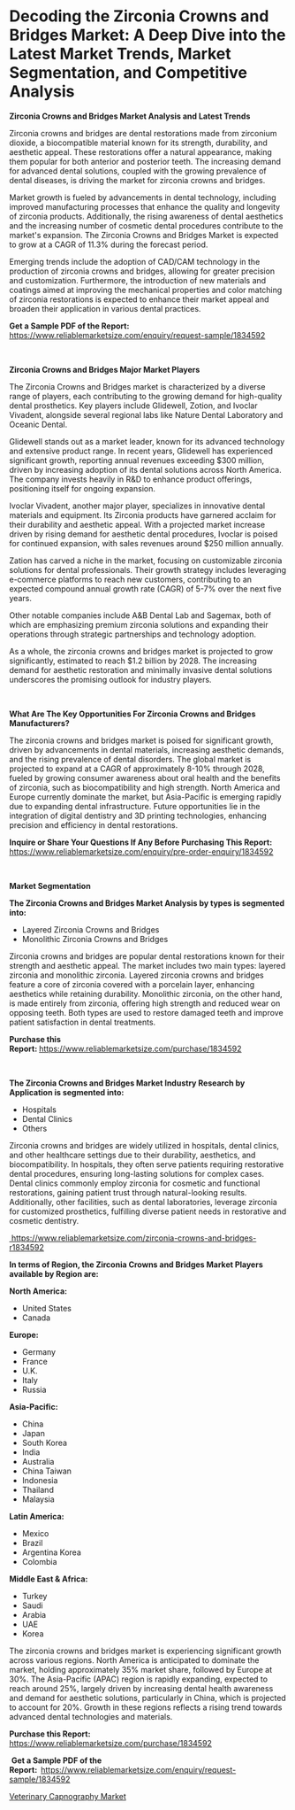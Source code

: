 <p><h1>Decoding the Zirconia Crowns and Bridges Market: A Deep Dive into the Latest Market Trends, Market Segmentation, and Competitive Analysis</h1></p><p><strong>Zirconia Crowns and Bridges Market Analysis and Latest Trends</strong></p>
<p><p>Zirconia crowns and bridges are dental restorations made from zirconium dioxide, a biocompatible material known for its strength, durability, and aesthetic appeal. These restorations offer a natural appearance, making them popular for both anterior and posterior teeth. The increasing demand for advanced dental solutions, coupled with the growing prevalence of dental diseases, is driving the market for zirconia crowns and bridges.</p><p>Market growth is fueled by advancements in dental technology, including improved manufacturing processes that enhance the quality and longevity of zirconia products. Additionally, the rising awareness of dental aesthetics and the increasing number of cosmetic dental procedures contribute to the market's expansion. The Zirconia Crowns and Bridges Market is expected to grow at a CAGR of 11.3% during the forecast period. </p><p>Emerging trends include the adoption of CAD/CAM technology in the production of zirconia crowns and bridges, allowing for greater precision and customization. Furthermore, the introduction of new materials and coatings aimed at improving the mechanical properties and color matching of zirconia restorations is expected to enhance their market appeal and broaden their application in various dental practices.</p></p>
<p><strong>Get a Sample PDF of the Report:&nbsp;</strong> <a href="https://www.reliablemarketsize.com/enquiry/request-sample/1834592?utm_campaign=2334&utm_medium=2&utm_source=Github&utm_content=ia&utm_term=04032025&utm_id=zirconia-crowns-and-bridges">https://www.reliablemarketsize.com/enquiry/request-sample/1834592</a></p>
<p>&nbsp;</p>
<p><strong>Zirconia Crowns and Bridges Major Market Players</strong></p>
<p><p>The Zirconia Crowns and Bridges market is characterized by a diverse range of players, each contributing to the growing demand for high-quality dental prosthetics. Key players include Glidewell, Zotion, and Ivoclar Vivadent, alongside several regional labs like Nature Dental Laboratory and Oceanic Dental.</p><p>Glidewell stands out as a market leader, known for its advanced technology and extensive product range. In recent years, Glidewell has experienced significant growth, reporting annual revenues exceeding $300 million, driven by increasing adoption of its dental solutions across North America. The company invests heavily in R&D to enhance product offerings, positioning itself for ongoing expansion.</p><p>Ivoclar Vivadent, another major player, specializes in innovative dental materials and equipment. Its Zirconia products have garnered acclaim for their durability and aesthetic appeal. With a projected market increase driven by rising demand for aesthetic dental procedures, Ivoclar is poised for continued expansion, with sales revenues around $250 million annually.</p><p>Zation has carved a niche in the market, focusing on customizable zirconia solutions for dental professionals. Their growth strategy includes leveraging e-commerce platforms to reach new customers, contributing to an expected compound annual growth rate (CAGR) of 5-7% over the next five years.</p><p>Other notable companies include A&B Dental Lab and Sagemax, both of which are emphasizing premium zirconia solutions and expanding their operations through strategic partnerships and technology adoption.</p><p>As a whole, the zirconia crowns and bridges market is projected to grow significantly, estimated to reach $1.2 billion by 2028. The increasing demand for aesthetic restoration and minimally invasive dental solutions underscores the promising outlook for industry players.</p></p>
<p>&nbsp;</p>
<p><strong>What Are The Key Opportunities For Zirconia Crowns and Bridges Manufacturers?</strong></p>
<p><p>The zirconia crowns and bridges market is poised for significant growth, driven by advancements in dental materials, increasing aesthetic demands, and the rising prevalence of dental disorders. The global market is projected to expand at a CAGR of approximately 8-10% through 2028, fueled by growing consumer awareness about oral health and the benefits of zirconia, such as biocompatibility and high strength. North America and Europe currently dominate the market, but Asia-Pacific is emerging rapidly due to expanding dental infrastructure. Future opportunities lie in the integration of digital dentistry and 3D printing technologies, enhancing precision and efficiency in dental restorations.</p></p>
<p><strong>Inquire or Share Your Questions If Any Before Purchasing This Report:</strong> <a href="https://www.reliablemarketsize.com/enquiry/pre-order-enquiry/1834592?utm_campaign=2334&utm_medium=2&utm_source=Github&utm_content=ia&utm_term=04032025&utm_id=zirconia-crowns-and-bridges">https://www.reliablemarketsize.com/enquiry/pre-order-enquiry/1834592</a></p>
<p>&nbsp;</p>
<p><strong>Market Segmentation</strong></p>
<p><strong>The Zirconia Crowns and Bridges Market Analysis by types is segmented into:</strong></p>
<p><ul><li>Layered Zirconia Crowns and Bridges</li><li>Monolithic Zirconia Crowns and Bridges</li></ul></p>
<p><p>Zirconia crowns and bridges are popular dental restorations known for their strength and aesthetic appeal. The market includes two main types: layered zirconia and monolithic zirconia. Layered zirconia crowns and bridges feature a core of zirconia covered with a porcelain layer, enhancing aesthetics while retaining durability. Monolithic zirconia, on the other hand, is made entirely from zirconia, offering high strength and reduced wear on opposing teeth. Both types are used to restore damaged teeth and improve patient satisfaction in dental treatments.</p></p>
<p><strong>Purchase this Report:&nbsp;</strong><a href="https://www.reliablemarketsize.com/purchase/1834592?utm_campaign=2334&utm_medium=2&utm_source=Github&utm_content=ia&utm_term=04032025&utm_id=zirconia-crowns-and-bridges">https://www.reliablemarketsize.com/purchase/1834592</a></p>
<p>&nbsp;</p>
<p><strong>The Zirconia Crowns and Bridges Market Industry Research by Application is segmented into:</strong></p>
<p><ul><li>Hospitals</li><li>Dental Clinics</li><li>Others</li></ul></p>
<p><p>Zirconia crowns and bridges are widely utilized in hospitals, dental clinics, and other healthcare settings due to their durability, aesthetics, and biocompatibility. In hospitals, they often serve patients requiring restorative dental procedures, ensuring long-lasting solutions for complex cases. Dental clinics commonly employ zirconia for cosmetic and functional restorations, gaining patient trust through natural-looking results. Additionally, other facilities, such as dental laboratories, leverage zirconia for customized prosthetics, fulfilling diverse patient needs in restorative and cosmetic dentistry.</p></p>
<p><a href="https://www.reliablemarketsize.com/zirconia-crowns-and-bridges-r1834592?utm_campaign=2334&utm_medium=2&utm_source=Github&utm_content=ia&utm_term=04032025&utm_id=zirconia-crowns-and-bridges">&nbsp;https://www.reliablemarketsize.com/zirconia-crowns-and-bridges-r1834592</a></p>
<p><strong>In terms of Region, the Zirconia Crowns and Bridges Market Players available by Region are:</strong></p>
<p>
    <p> <strong> North America: </strong>
        <ul>
            <li>United States</li>
            <li>Canada</li>
        </ul>
        </p> 
    <p> <strong> Europe: </strong>
        <ul>
            <li>Germany</li>
            <li>France</li>
            <li>U.K.</li>
            <li>Italy</li>
            <li>Russia</li>
        </ul>
        </p> 
    <p> <strong> Asia-Pacific: </strong>
        <ul>
            <li>China</li>
            <li>Japan</li>
            <li>South Korea</li>
            <li>India</li>
            <li>Australia</li>
            <li>China Taiwan</li>
            <li>Indonesia</li>
            <li>Thailand</li>
            <li>Malaysia</li>
        </ul>
        </p> 
    <p> <strong> Latin America: </strong>
        <ul>
            <li>Mexico</li>
            <li>Brazil</li>
            <li>Argentina Korea</li>
            <li>Colombia</li>
        </ul>
        </p> 
    <p> <strong> Middle East & Africa: </strong>
        <ul>
            <li>Turkey</li>
            <li>Saudi</li>
            <li>Arabia</li>
            <li>UAE</li>
            <li>Korea</li>
        </ul>
    </p>
    </p>
<p><p>The zirconia crowns and bridges market is experiencing significant growth across various regions. North America is anticipated to dominate the market, holding approximately 35% market share, followed by Europe at 30%. The Asia-Pacific (APAC) region is rapidly expanding, expected to reach around 25%, largely driven by increasing dental health awareness and demand for aesthetic solutions, particularly in China, which is projected to account for 20%. Growth in these regions reflects a rising trend towards advanced dental technologies and materials.</p></p>
<p><strong>Purchase this Report: </strong><a href="https://www.reliablemarketsize.com/purchase/1834592?utm_campaign=2334&utm_medium=2&utm_source=Github&utm_content=ia&utm_term=04032025&utm_id=zirconia-crowns-and-bridges">https://www.reliablemarketsize.com/purchase/1834592</a></p>
<p>&nbsp;<strong>Get a Sample PDF of the Report:&nbsp;&nbsp;</strong><a href="https://www.reliablemarketsize.com/enquiry/request-sample/1834592?utm_campaign=2334&utm_medium=2&utm_source=Github&utm_content=ia&utm_term=04032025&utm_id=zirconia-crowns-and-bridges">https://www.reliablemarketsize.com/enquiry/request-sample/1834592</a></p>
<p><strong></strong></p>
<p><p><a href="https://github.com/suleimannichelle7/Market-Research-Report-List-1/blob/main/veterinary-capnography-market.md?utm_campaign=2334&utm_medium=2&utm_source=Github&utm_content=ia&utm_term=04032025&utm_id=zirconia-crowns-and-bridges">Veterinary Capnography Market</a></p></p>